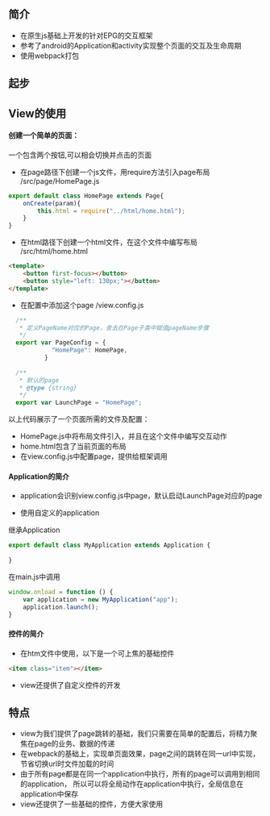 ## 简介

* 在原生js基础上开发的针对EPG的交互框架
* 参考了android的Application和activity实现整个页面的交互及生命周期
* 使用webpack打包

## 起步

## View的使用

#### 创建一个简单的页面：

一个包含两个按钮,可以相会切换并点击的页面

* 在page路径下创建一个js文件，用require方法引入page布局
/src/page/HomePage.js
```javascript
export default class HomePage extends Page{
    onCreate(param){
        this.html = require("../html/home.html");
    }
}
```

* 在html路径下创建一个html文件，在这个文件中编写布局
/src/html/home.html
```html
<template>
    <button first-focus></button>
    <button style="left: 130px;"></button>
</template>
```

* 在配置中添加这个page
/view.config.js
```javascript
  /**
   * 定义PageName对应的Page，舍去在Page子类中赋值pageName步骤
   */
  export var PageConfig = {
            "HomePage": HomePage,
          }
  
  /**
   * 默认的page
   * @type {string}
   */
  export var LaunchPage = "HomePage";
```


以上代码展示了一个页面所需的文件及配置：
* HomePage.js中将布局文件引入，并且在这个文件中编写交互动作
* home.html包含了当前页面的布局
* 在view.config.js中配置page，提供给框架调用

#### Application的简介

* application会识别view.config.js中page，默认启动LaunchPage对应的page

* 使用自定义的application

继承Application
```javascript
export default class MyApplication extends Application {
    
}
```

在main.js中调用

```javascript
window.onload = function () {
    var application = new MyApplication("app");
    application.launch();
}
```

#### 控件的简介

* 在htm文件中使用，以下是一个可上焦的基础控件
```html
<item class="item"></item>
```

* view还提供了自定义控件的开发

## 特点

* view为我们提供了page跳转的基础，我们只需要在简单的配置后，将精力聚焦在page的业务、数据的传递
* 在webpack的基础上，实现单页面效果，page之间的跳转在同一url中实现，节省切换url时文件加载的时间
* 由于所有page都是在同一个application中执行，所有的page可以调用到相同的application，
所以可以将全局动作在application中执行，全局信息在application中保存
* view还提供了一些基础的控件，方便大家使用